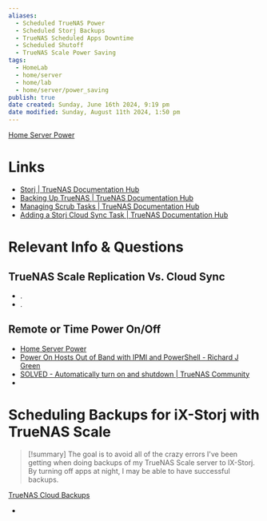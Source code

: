 ```yaml
---
aliases:
  - Scheduled TrueNAS Power
  - Scheduled Storj Backups
  - TrueNAS Scheduled Apps Downtime
  - Scheduled Shutoff
  - TrueNAS Scale Power Saving
tags:
  - HomeLab
  - home/server
  - home/lab
  - home/server/power_saving
publish: true
date created: Sunday, June 16th 2024, 9:19 pm
date modified: Sunday, August 11th 2024, 1:50 pm
---
```


[Home Server Power](../Home%20Server%20Power/Home%20Server%20Power.md) 

# Links

- [Storj | TrueNAS Documentation Hub](https://www.truenas.com/docs/scale/scaletutorials/apps/communityapps/addstorjnode/)
- [Backing Up TrueNAS | TrueNAS Documentation Hub](https://www.truenas.com/docs/scale/gettingstarted/configure/setupbackupscale/#:~:text=Create%20an%20iX%20Storj%20account,Storj%20iX%20provider%20is%20preselected.)
- [Managing Scrub Tasks | TrueNAS Documentation Hub](https://www.truenas.com/docs/scale/scaletutorials/dataprotection/scrubtasksscale/)
- [Adding a Storj Cloud Sync Task | TrueNAS Documentation Hub](https://www.truenas.com/docs/scale/scaletutorials/dataprotection/cloudsynctasks/addstorjcloudsynctask/#setting-up-the-storj-cloud-sync-task)

# Relevant Info & Questions

## TrueNAS Scale Replication Vs. Cloud Sync

- .
- .

## Remote or Time Power On/Off

- [Home Server Power](../Home%20Server%20Power/Home%20Server%20Power.md) 
- [Power On Hosts Out of Band with IPMI and PowerShell - Richard J Green](https://richardjgreen.net/power-on-hosts-out-of-band-ipmi-powershell/)
- [SOLVED - Automatically turn on and shutdown | TrueNAS Community](https://www.truenas.com/community/threads/automatically-turn-on-and-shutdown.95459/)
- 

# Scheduling Backups for iX-Storj with TrueNAS Scale 

> [!summary] The goal is to avoid all of the crazy errors I've been getting when doing backups of my TrueNAS Scale server to IX-Storj.  By turning off apps at night, I may be able to have successful backups.

[TrueNAS Cloud Backups](../TrueNAS%20Cloud%20Backups/TrueNAS%20Cloud%20Backups.md) 

- 